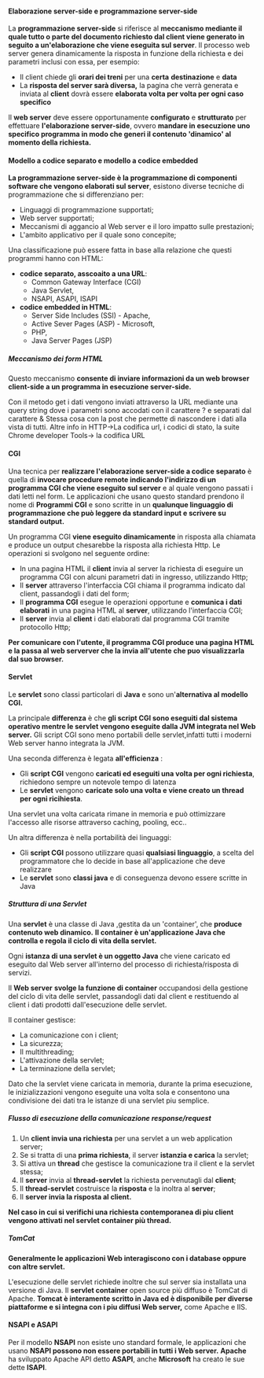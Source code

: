 #### Elaborazione server-side e programmazione server-side

La **programmazione server-side** si riferisce al **meccanismo mediante il quale tutto o parte del documento richiesto dal client viene generato in seguito a un'elaborazione che viene eseguita sul server**.
Il processo web server genera dinamicamente la risposta in funzione della richiesta e dei parametri inclusi con essa, per esempio:

- Il client chiede gli **orari dei treni** per una **certa** **destinazione** e **data**
- La **risposta del server sarà diversa,** la pagina che verrà generata e inviata al **client** dovrà essere **elaborata volta per volta per ogni caso specifico**

Il **web server** deve essere opportunamente **configurato** e **strutturato** per effettuare **l'elaborazione server-side**, ovvero **mandare in esecuzione uno specifico programma in modo che generi il contenuto 'dinamico' al momento della richiesta.**
#### Modello a codice separato e modello a codice embedded

**La programmazione server-side è la programmazione di componenti software che vengono elaborati sul server**, esistono diverse tecniche di programmazione che si differenziano per:

- Linguaggi di programmazione supportati;
- Web server supportati;
- Meccanismi di aggancio al Web server e il loro impatto sulle prestazioni;
- L'ambito applicativo per il quale sono concepite;

Una classificazione può essere fatta in base alla relazione che questi programmi hanno con HTML:

- **codice separato, asscoaito a una URL**:
	- Common Gateway Interface (CGI)
	- Java Servlet,
	- NSAPI, ASAPI, ISAPI
- **codice embedded in HTML**:
	- Server Side Includes (SSI) - Apache,
	- Active Sever Pages (ASP) - Microsoft,
	- PHP,
	- Java Server Pages (JSP)

##### Meccanismo dei form HTML

Questo meccanismo **consente di inviare informazioni da un web browser client-side a un programma in esecuzione server-side.**

Con il metodo get i dati vengono inviati attraverso la URL mediante una query string dove i parametri sono accodati con il carattere ? e separati dal carattere &
Stessa cosa con la post che permette di nascondere i dati alla vista di tutti.
			Altre info in HTTP->La codifica url, i codici di stato, la suite Chrome developer Tools-> la codifica URL
#### CGI

Una tecnica per **realizzare l'elaborazione server-side a codice separato** è quella di **invocare procedure remote indicando l'indirizzo di un programma CGI che viene eseguito sul server** e al quale vengono passati i dati letti nel form.
Le applicazioni che usano questo standard prendono il nome di **Programmi CGI** e sono scritte in un **qualunque linguaggio di programmazione che può leggere da standard input e scrivere su standard output.**

Un programma CGI **viene eseguito dinamicamente** in risposta alla chiamata e produce un output chesarebbe la risposta alla richiesta Http.
Le operazioni si svolgono nel seguente ordine:

- In una pagina HTML il **client** invia al server la richiesta di eseguire un programma CGI con alcuni parametri dati in ingresso, utilizzando Http;
- Il **server** attraverso l'interfaccia CGI chiama il programma indicato dal client, passandogli i dati del form;
- Il **programma CGI** esegue le operazioni opportune e **comunica i dati elaborati** in una pagina HTML al **server**, utilizzando l'interfaccia CGI;
- Il **server** invia al **client** i dati elaborati dal programma CGI tramite protocollo Http;

**Per comunicare con l'utente, il programma CGI produce una pagina HTML e la passa al web serverver che la invia all'utente che puo visualizzarla dal suo browser.**

#### Servlet

Le **servlet** sono classi particolari di **Java** e sono un'**alternativa al modello CGI.**

La principale **differenza** è che **gli script CGI sono eseguiti dal sistema operativo mentre le servlet vengono eseguite dalla JVM integrata nel Web server.**
Gli script CGI sono meno portabili delle servlet,infatti tutti i moderni Web server hanno integrata la JVM.

Una seconda differenza è legata **all'efficienza** :

- Gli **script CGI** vengono **caricati ed eseguiti una volta per ogni richiesta**, richiedono sempre un notevole tempo di latenza
- Le **servlet** vengono **caricate solo una volta e viene creato un thread per ogni ricihiesta**.

Una servlet una volta caricata rimane in memoria e può ottimizzare l'accesso alle risorse attraverso caching, pooling, ecc..

Un altra differenza è nella portabilità dei linguaggi:

- Gli **script CGI** possono utilizzare quasi **qualsiasi linguaggio**, a scelta del programmatore che lo decide in base all'applicazione che deve realizzare
- Le **servlet** sono **classi java** e di conseguenza devono essere scritte in Java
##### Struttura di una Servlet
Una **servlet** è una classe di Java ,gestita da un 'container', che **produce contenuto web dinamico.**
**Il container è un'applicazione Java che controlla e regola il ciclo di vita della servlet.**

Ogni **istanza di una servlet è un oggetto Java** che viene caricato ed eseguito dal Web server all'interno del processo di richiesta/risposta di servizi.

Il **Web server** **svolge la funzione di container** occupandosi della gestione del ciclo di vita delle servlet, passandogli dati dal client e restituendo al client i dati prodotti dall'esecuzione delle servlet.

Il container gestisce:

- La comunicazione con i client;
- La sicurezza;
- Il multithreading;
- L'attivazione della servlet;
- La terminazione della servlet;

Dato che la servlet viene caricata in memoria, durante la prima esecuzione, le inizializzazioni vengono eseguite una volta sola e consentono una condivisione dei dati tra le istanze di una servlet piu semplice.

##### Flusso di esecuzione della comunicazione response/request

1. Un **client invia una richiesta** per una servlet a un web application server;
2. Se si tratta di una **prima richiesta**, il server **istanzia e carica** la servlet;
3. Si attiva un **thread** che gestisce la comunicazione tra il client e la servlet stessa;
4. Il **server** invia al **thread-servlet** la richiesta pervenutagli dal **client**;
5. Il **thread-servlet** costruisce la **risposta** e la inoltra al **server**;
6. Il **server invia la risposta al client.**

**Nel caso in cui si verifichi una richiesta contemporanea di piu client vengono attivati nel servlet container più thread.**
##### TomCat
**Generalmente le applicazioni Web interagiscono con i database oppure con altre servlet.**

L'esecuzione delle servlet richiede inoltre che sul server sia installata una versione di Java.
Il **servlet container** open source più diffuso è TomCat di Apache.
**Tomcat è interamente scritto in Java ed è disponibile per diverse piattaforme e si integna con i piu diffusi Web server,** come Apache e IIS.
#### NSAPI e ASAPI 

Per il modello **NSAPI** non esiste uno standard formale, le applicazioni che usano **NSAPI possono non essere portabili in tutti i Web server.**
**Apache** ha sviluppato Apache API detto **ASAPI**, anche **Microsoft** ha creato le sue dette **ISAPI**.